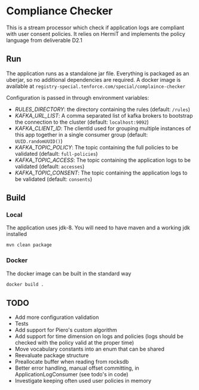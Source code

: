 # Compliance Checker
This is a stream processor which check if application logs are compliant with user consent policies. It relies on HermiT and implements the policy language from deliverable D2.1

## Run
The application runs as a standalone jar file. Everything is packaged as an uberjar, so no additional dependencies
are required.
A docker image is available at `registry-special.tenforce.com/special/complaince-checker`

Configuration is passed in through environment variables:

* *RULES_DIRECTORY*: the directory containing the rules (default: `/rules`)
* *KAFKA_URL_LIST*: A comma separated list of kafka brokers to bootstrap the connection to the cluster (default: `localhost:9092`)
* *KAFKA_CLIENT_ID*: The clientId used for grouping multiple instances of this app together in a single consumer group (default: `UUID.randomUUID()`)
* *KAFKA_TOPIC_POLICY*: The topic containing the full policies to be validated (default: `full-policies`)
* *KAFKA_TOPIC_ACCESS*: The topic containing the application logs to be validated (default: `accesses`)
* *KAFKA_TOPIC_CONSENT*: The topic containing the application logs to be validated (default: `consents`)

## Build
### Local
The application uses jdk-8. You will need to have maven and a working jdk installed

```bash
mvn clean package
```

### Docker
The docker image can be built in the standard way

```bash
docker build .
```

## TODO
* Add more configuration validation
* Tests
* Add support for Piero's custom algorithm
* Add support for time dimension on logs and policies (logs should be checked with the policy valid at the proper time)
* Move vocabulary constants into an enum that can be shared
* Reevaluate package structure
* Preallocate buffer when reading from rocksdb
* Better error handling, manual offset committing, in ApplicationLogConsumer (see todo's in code)
* Investigate keeping often used user policies in memory
